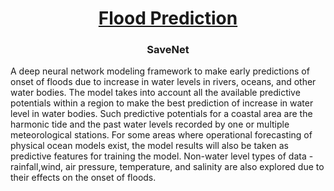 <h1 align="center"><u>  Flood Prediction </u></h1>
<h3 align="center"> SaveNet </h3>

A deep neural network modeling framework to make early predictions of onset of floods due to increase in water levels in rivers, oceans, and other water bodies. The model takes into account all the available predictive potentials within a region to make the best prediction of increase in water level in water bodies. Such predictive potentials for a coastal area are the harmonic tide and the past water levels recorded by one or multiple meteorological stations. For some areas where operational forecasting of physical ocean models exist, the model results will also be taken as predictive features for training the model. Non-water level types of data - rainfall,wind, air pressure, temperature, and salinity are also explored due to their effects on the onset of floods.
